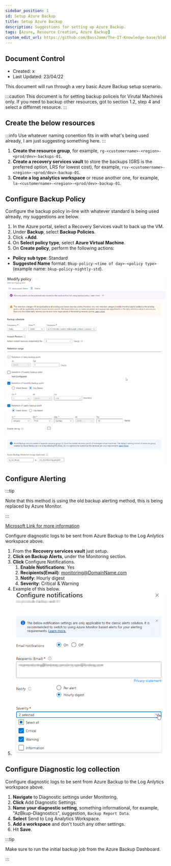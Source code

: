 ```yaml
---
sidebar_position: 1
id: Setup Azure Backup
title: Setup Azure Backup
description: Suggestions for setting up Azure Backup.
tags: [Azure, Resource Creation, Azure Backup]
custom_edit_url: https://github.com/BassJamm/The-IT-Knowledge-base/blob/5543dc18b6c22eed57e767e6d130c28946d157c1/docs/Azure/Backup%20and%20Disaster%20Recovery/Setup%20Azure%20Backup.md
---
```


## Document Control

- Created: x
- Last Updated: 23/04/22

This document will run through a very basic Azure Backup setup scenario.

:::caution
This document is for setting backup policeis for Virutal Machines only. If you need to backup other resources, got to section 1.2, step 4 and select a differnet resource.
:::

## Create the below resources

:::info
Use whatever naming conention fits in with what's being used already, I am just suggesting something here.
:::

1. **Create the resource group**, for example, `rg-<customername>-<region>-<prod/dev>-backups-01`.
2. **Create a recovery services vault** to store the backups (GRS is the preferred option, LRS for lowest cost), for example, `rsv-<customername>-<region>-<prod/dev>-backup-01`.
3. **Create a log analytics workspace** or reuse another one, for example, `la-<customername>-<region>-<prod/dev>-backup-01`.


## Configure Backup Policy

Configure the backup policy in-line with whatever standard is being used already, my suggestions are below.

1. In the Azure portal, select a Recovery Services vault to back up the VM.
2. Under **Backup**, select **Backup Policies**.
3. Click +**Add**.
4. On **Select policy type**, select **Azure Virtual Machine**.
5. On **Create policy**, perform the following actions:

- **Policy sub type**: Standard
- **Suggested Name** format: `Bkup-policy-<time of day>-<policy type>` (example name: `bkup-policy-nightly-std`).

![Backup Policy Example](../../../static/img/AZ-Bkup-Policy-Create-01.png)

## Configure Alerting

:::tip

Note that this method is using the old backup alerting method, this is being replaced by Azure Monitor.

:::

[Microsoft Link for more information](https://learn.microsoft.com/en-us/azure/backup/backup-azure-monitoring-built-in-monitor?tabs=recovery-services-vaults#turning-on-azure-monitor-alerts-for-job-failure-scenarios)

Configure diagnostic logs to be sent from Azure Backup to the Log Anlytics workspace above.

1. From the **Recovery services vault** just setup. 
2. **Click on Backup Alerts**, under the Monitoring section.
3. **Click** Configure Notifications.
   1. **Enable Notifications**: Yes
   2. **Recipients(Email)**: monitoring@DomainName.com
   3. **Notify**: Hourly digest
   4. **Severity**: Critical & Warning
4. Example of this below.
5. ![Example notification config](../../../static/img/AZ-Bkup-exmpl-Notification-policy-01.png)

## Configure Diagnostic log collection

Configure diagnostic logs to be sent from Azure Backup to the Log Anlytics workspace above.

1. **Navigate** to Diagnostic settings under Monitoring.
2. **Click** Add Diagnostic Settings.
3. **Name your diagnostic setting**, something informational, for example, "AzBkup-Diagnostics", suggestion, `Backup Report Data`.
4. **Select** Send to Log Analytics Workspace.
5. **Add a workspace** and don't touch any other settings.
6. Hit **Save**.

:::tip

Make sure to run the initial backup job from the Azure Backup Dashboard.

:::